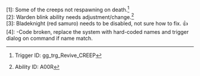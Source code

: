 [1]: Some of the creeps not respawning on death.[^1]  
[2]: Warden blink ability needs adjustment/change.[^2]  
[3]: Bladeknight (red samuro) needs to be disabled, not sure how to fix. :+1:  
[4]: -Code broken, replace the system with hard-coded names and trigger dialog on command if name match.  

[^1]: Trigger ID: gg_trg_Revive_CREEP    
[^2]: Ability ID: A00R    